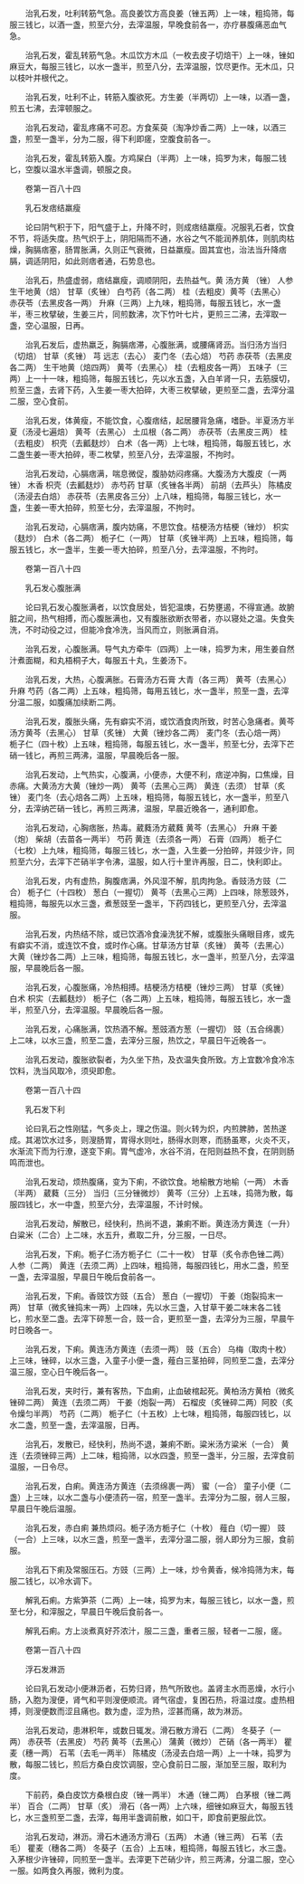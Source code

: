 <!-- { "loadSidebar": true } -->
　　治乳石发，吐利转筋气急。高良姜饮方高良姜（锉五两）上一味，粗捣筛，每服三钱匕，以酒一盏，煎至六分，去滓温服，早晚食前各一，亦疗暴腹痛恶血气急。

　　治乳石发，霍乱转筋气急。木瓜饮方木瓜（一枚去皮子切焙干）上一味，锉如麻豆大，每服三钱匕，以水一盏半，煎至八分，去滓温服，饮尽更作。无木瓜，只以枝叶并根代之。

　　治乳石发，吐利不止，转筋入腹欲死。方生姜（半两切）上一味，以酒一盏，煎五七沸，去滓顿服之。

　　治乳石发动，霍乱疼痛不可忍。方食茱萸（淘净炒香二两）上一味，以酒三盏，煎至一盏半，分为二服，得下利即瘥，空腹食前各一。

　　治乳石发，霍乱转筋入腹。方鸡屎白（半两）上一味，捣罗为末，每服二钱匕，空腹以温水半盏调，顿服之良。

　　卷第一百八十四

　　乳石发痞结羸瘦

　　论曰阴气积于下，阳气盛于上，升降不时，则成痞结羸瘦。况服乳石者，饮食不节，将适失度。热气炽于上，阴阳隔而不通，水谷之气不能润养肌体，则肌肉枯燥，胸膈痞塞，肠胃胀满，久则正气衰微，日益羸瘦。固其宜也，治法当升降痞膈，调适阴阳，如此则痞者通，石势息也。

　　治乳石，热盛虚弱，痞结羸瘦，调顺阴阳，去热益气。黄 汤方黄 （锉） 人参 生干地黄（焙） 甘草（炙锉） 白芍药（各二两） 桂（去粗皮）黄芩（去黑心） 赤茯苓（去黑皮各一两） 升麻（三两）上九味，粗捣筛，每服五钱匕，水一盏半，枣三枚擘破，生姜三片，同煎数沸，次下竹叶七片，更煎三二沸，去滓取一盏，空心温服，日再。

　　治乳石发后，虚热羸乏，胸膈痞滞，心腹胀满，或腰痛肾沥。当归汤方当归（切焙） 甘草（炙锉） 芎 远志（去心） 麦门冬（去心焙） 芍药 赤茯苓（去黑皮各二两） 生干地黄（焙四两） 黄芩（去黑心） 桂（去粗皮各一两） 五味子（三两）上一十一味，粗捣筛，每服五钱匕，先以水五盏，入白羊肾一只，去筋膜切，煎至三盏，去肾下药，入生姜一枣大拍碎，大枣三枚擘破，更煎至二盏，去滓分温二服，空心食前。

　　治乳石发，体黄瘦，不能饮食，心腹痞结，起居腰背急痛，嗜卧。半夏汤方半夏（汤浸七遍焙） 黄芩（去黑心） 土瓜根（各二两） 赤茯苓（去黑皮三两） 桂（去粗皮） 枳壳（去瓤麸炒） 白术（各一两）上七味，粗捣筛，每服五钱匕，水二盏生姜一枣大拍碎，枣二枚擘，煎至八分，去滓温服，不拘时。

　　治乳石发动，心膈痞满，喘息微促，腹胁妨闷疼痛。大腹汤方大腹皮（一两锉） 木香 枳壳（去瓤麸炒） 赤芍药 甘草（炙锉各半两） 前胡（去芦头） 陈橘皮（汤浸去白焙） 赤茯苓（去黑皮各三分）上八味，粗捣筛，每服三钱匕，水一盏，生姜一枣大拍碎，煎至七分，去滓温服，不拘时。

　　治乳石发动，心膈痞满，腹内妨痛，不思饮食。桔梗汤方桔梗（锉炒） 枳实（麸炒） 白术（各二两） 栀子仁（一两） 甘草（炙锉半两）上五味，粗捣筛，每服五钱匕，水一盏半，生姜一枣大拍碎，煎至八分，去滓温服，不拘时。

　　卷第一百八十四

　　乳石发心腹胀满

　　论曰乳石发心腹胀满者，以饮食居处，皆犯温燠，石势壅遏，不得宣通。故腑脏之间，热气相搏，而心腹胀满也，又有腹胀欲断衣带者，亦以寝处之温。失食失洗，不时动役之过，但能冷食冷洗，当风而立，则胀满自消。

　　治乳石发，心腹胀满。导气丸方牵牛（四两）上一味，捣罗为末，用生姜自然汁煮面糊，和丸梧桐子大，每服五十丸，生姜汤下。

　　治乳石发，大热，心腹满胀。石膏汤方石膏 大青（各三两） 黄芩（去黑心） 升麻 芍药（各二两）上五味，粗捣筛，每用五钱匕，水一盏半，煎至一盏，去滓分温二服，如腹痛加续断二两。

　　治乳石发，腹胀头痛，先有癖实不消，或饮酒食肉所致，时苦心急痛者。黄芩汤方黄芩（去黑心） 甘草（炙锉） 大黄（锉炒各二两） 麦门冬（去心焙一两） 栀子仁（四十枚）上五味，粗捣筛，每服五钱匕，水一盏半，煎至七分，去滓下芒硝一钱匕，再煎三两沸，温服，早晨晚后各一服。

　　治乳石发动，上气热实，心腹满，小便赤，大便不利，痞逆冲胸，口焦燥，目赤痛。大黄汤方大黄（锉炒一两） 黄芩（去黑心三两） 黄连（去须） 甘草（炙锉） 麦门冬（去心焙各二两）上五味，粗捣筛，每服五钱匕，水一盏半，煎至八分，去滓纳芒硝一钱匕，再煎三两沸，温服，早晨近晚各一，通利即愈。

　　治乳石发动，心胸痞胀，热毒。葳蕤汤方葳蕤 黄芩（去黑心） 升麻 干姜（炮） 柴胡（去苗各一两半） 芍药 黄连（去须各一两） 石膏（四两） 栀子仁（七枚）上九味，粗捣筛，每服三钱匕，水一盏，入生姜一分拍碎，并豉少许，同煎至六分，去滓下芒硝半字令沸，温服，如人行十里许再服，日二，快利即止。

　　治乳石发，内有虚热，胸腹痞满，外风湿不解，肌肉拘急。香豉汤方豉（二合） 栀子仁（十四枚） 葱白（一握切） 黄芩（去黑心三两）上四味，除葱豉外，粗捣筛，每服先以水三盏，煮葱豉至一盏半，下药四钱匕，更煎至八分，去滓温服。

　　治乳石发，内热结不除，或已饮酒冷食澡洗犹不解，或腹胀头痛眼目疼，或先有癖实不消，或连饮不食，或时作心痛。甘草汤方甘草（炙锉） 黄芩（去黑心） 大黄（锉炒各二两）上三味，粗捣筛，每服五钱匕，水一盏半，煎至八分，去滓温服，早晨晚后各一服。

　　治乳石发，心腹胀痛，冷热相搏。桔梗汤方桔梗（锉炒三两） 甘草（炙锉） 白术 枳实（去瓤麸炒） 栀子仁（各二两）上五味，粗捣筛，每服五钱匕，水一盏半，煎至八分，去滓温服。早晨晚后各一服。

　　治乳石发，心痛胀满，饮热酒不解。葱豉酒方葱（一握切） 豉（五合绵裹）上二味，以水三盏，煎至二盏，去滓分三服，热饮之，早晨日午近晚各一。

　　治乳石发动，腹胀欲裂者，为久坐下热，及衣温失食所致。方上宜数冷食冷冻饮料，洗当风取冷，须臾即愈。

　　卷第一百八十四

　　乳石发下利

　　论曰乳石之性刚猛，气多炎上，理之伤温。则火转为炽，内煎脾肺，苦热遂成。其渴饮水过多，则溲肠胃，胃得水则吐，肠得水则寒，而肠虽寒，火炎不灭，水渐流下而为行潦，遂变下痢。胃气虚冷，水谷不消，在阳则益热不食，在阴则肠鸣而泄也。

　　治乳石发动，烦热腹痛，变为下痢，不欲饮食。地榆散方地榆（一两） 木香（半两） 葳蕤（三分） 当归（三分锉微炒） 黄芩（三分）上五味，捣筛为散，每服四钱匕，水一中盏，煎至六分，去滓温服，不计时候。

　　治乳石发动，解散已，经快利，热尚不退，兼痢不断。黄连汤方黄连（一升） 白粱米（二合）上二味，水五升，煮取二升，分三服，一日尽。

　　治乳石发，下痢。栀子仁汤方栀子仁（二十一枚） 甘草（炙令赤色锉二两） 人参（二两） 黄连（去须二两）上四味，粗捣筛，每服四钱匕，用水二盏，煎至一盏，去滓温服，早晨日午晚后食前各一。

　　治乳石发，下痢。香豉饮方豉（五合） 葱白（一握切） 干姜（炮裂捣末一两） 甘草（微炙锉捣末一两）上四味，先以水三盏，入甘草干姜二味末各二钱匕，煎水至二盏。去滓下碎葱一合，豉一合，更煎至一盏，去滓分为三服，早晨午时日晚各一。

　　治乳石发，下痢。黄连汤方黄连（去须一两） 豉（五合） 乌梅（取肉十枚）上三味，锉碎，以水三盏，入童子小便一盏，薤白三茎拍碎，同煎至二盏，去滓分温三服，空心日午晚后各一。

　　治乳石发，夹时行，兼有客热，下血痢，止血破棺起死。黄柏汤方黄柏（微炙锉碎二两） 黄连（去须二两） 干姜（炮裂一两） 石榴皮（炙锉碎二两）阿胶（炙令燥匀半两） 芍药（二两） 栀子仁（十五枚）上七味，粗捣筛，每服四钱匕，以水二盏，煎至一盏，去滓温服，日再。

　　治乳石，发散已，经快利，热尚不退，兼痢不断。粱米汤方粱米（一合） 黄连（去须锉碎三两）上二味，粗捣筛，以水四盏，煎至一盏半，分三服，去滓食前温服，一日令尽。

　　治乳石发，白痢。黄连汤方黄连（去须绵裹一两） 蜜（一合） 童子小便（二盏）上三味，以水二盏与小便渍药一宿，煎至一盏半。去滓分为二服，弱人三服，早晨日午晚后温服。

　　治乳石发，赤白痢 兼热烦闷。栀子汤方栀子仁（十枚） 薤白（切一握） 豉（一合）上三味，以水三盏，煎至一盏半，去滓分温二服，弱人即分为三服，食前服。

　　治乳石下痢及常服压石。方豉（三两）上一味，炒令黄香，候冷捣筛为末，每服二钱匕，以冷水调下。

　　解乳石痢。方紫笋茶（二两）上一味，捣罗为末，每服三钱匕，以水一盏，煎至七分，和滓服之，早晨日午晚后食前各一。

　　解乳石痢。方上淡煮真好芥浓汁，服二三盏，重者三服，轻者一二服，瘥。

　　卷第一百八十四

　　浮石发淋沥

　　论曰乳石发动小便淋沥者，石势归肾，热气所致也。盖肾主水而恶燥，水行小肠，入胞为溲便，肾气和平则溲便顺流。肾气宿虚，复困石热，将温过度。虚热相搏，则溲便数而涩且痛也。数为虚，涩为热，涩甚而痛，故为淋沥。

　　治乳石发动，患淋积年，或数日辄发。滑石散方滑石（二两） 冬葵子（一两） 赤茯苓（去黑皮） 芍药 黄芩（去黑心） 蒲黄（微炒） 芒硝（各一两半） 瞿麦（穗一两） 石苇（去毛一两半） 陈橘皮（汤浸去白焙一两）上一十味，捣罗为散，每服二钱匕，煎后方桑白皮饮调服，空心食前日二服，渐加至三服，取利为度。

　　下前药，桑白皮饮方桑根白皮（锉一两半） 木通（锉二两） 白茅根（锉二两半） 百合（二两） 甘草（炙） 滑石（各一两）上六味，细锉如麻豆大，每服五钱匕，水三盏煎至二盏，去滓，每用半盏调前散，如口干，即食前更服此饮。

　　治乳石发动，淋沥。滑石木通汤方滑石（五两） 木通（锉三两） 石苇（去毛） 瞿麦（穗各二两） 冬葵子（五合）上五味，粗捣筛，每服五钱匕，水三盏。入茅根少许锉碎，同煎至一盏半。去滓更下芒硝少许，煎三两沸，分温二服，空心一服。如两食久再服，微利为度。


